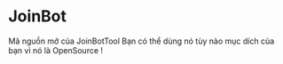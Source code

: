 # JoinBot
Mã nguồn mở của JoinBotTool
Bạn có thể dùng nó tùy nào mục dích của bạn vì nó là OpenSource !

